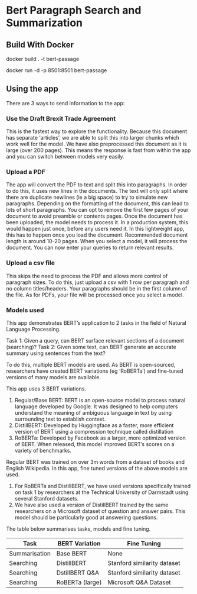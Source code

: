 # Bert Paragraph Search and Summarization

## Build With Docker

docker build . -t bert-passage

docker run -d -p 8501:8501 bert-passage

## Using the app

There are 3 ways to send information to the app:

### Use the Draft Brexit Trade Agreement

This is the fastest way to explore the functionality.
Because this document has separate ‘articles’, we are able to split this into larger chunks which work well for the model. We have also preprocessed this document as it is large (over 200 pages). This means the response is fast from within the app and you can switch between models very easily. 

### Upload a PDF

The app will convert the PDF to text and split this into paragraphs. In order to do this, it uses new lines in the documents. The text will only split where there are duplicate newlines (ie a big space) to try to simulate new paragraphs. Depending on the formatting of the document, this can lead to lots of short paragraphs.
You can opt to remove the first few pages of your document to avoid preamble or contents pages.
Once the document has been uploaded, the model needs to process it. In a production system, this would happen just once, before any users need it. In this lightweight app, this has to happen once you load the document. Recommended document length is around 10-20 pages.
When you select a model, it will process the document. You can now enter your queries to return relevant results.

### Upload a csv file

This skips the need to process the PDF and allows more control of paragraph sizes. To do this, just upload a csv with 1 row per paragraph and no column titles/headers. Your paragraphs should be in the first column of the file.
As for PDFs, your file will be processed once you select a model.

### Models used

This app demonstrates BERT’s application to 2 tasks in the field of Natural Language Processing.

Task 1: Given a query, can BERT surface relevant sections of a document (searching)?
Task 2: Given some text, can BERT generate an accurate summary using sentences from the text?

To do this, multiple BERT models are used. As BERT is open-sourced, researchers have created BERT variations (eg ‘RoBERTa’) and fine-tuned versions of many models are available.

This app uses 3 BERT variations.

1.	Regular/Base BERT: BERT is an open-source model to process natural language developed by Google. It was designed to help computers understand the meaning of ambiguous language in text by using surrounding text to establish context.
2.	DistillBERT: Developed by Huggingface as a faster, more efficient version of BERT using a compression technique called distillation
3.	RoBERTa: Developed by Facebook as a larger, more optimized version of BERT. When released, this model improved BERT’s scores on a variety of benchmarks.

Regular BERT was trained on over 3m words from a dataset of books and English Wikipedia. In this app, fine tuned versions of the above models are used.

1.	For RoBERTa and DistillBERT, we have used versions specifically trained on task 1 by researchers at the Technical University of Darmstadt using several Stanford datasets.
2.	We have also used a version of DistillBERT trained by the same researchers on a Microsoft dataset of question and answer pairs. This model should be particularly good at answering questions.

The table below summarises tasks, models and fine tuning.

|  Task	          |  BERT Variation       |  Fine Tuning                  |
|  -------------  |  ------------------   |  ---------------------------  |
|  Summarisation  |	 Base BERT        |  None                         |
|  Searching      |	 DistillBERT      |  Stanford similarity dataset  |
|  Searching      |	 DstillBERT Q&A   |  Stanford similarity dataset  |
|  Searching      |	 RoBERTa (large)  |  Microsoft Q&A Dataset        |







